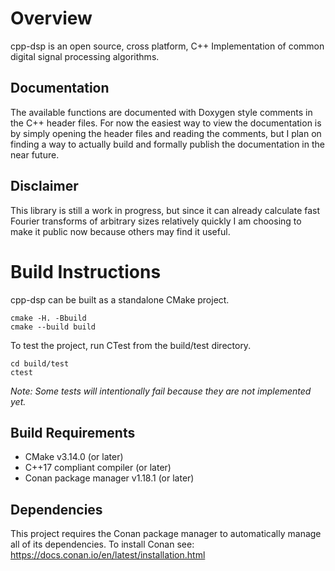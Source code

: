 # Overview

cpp-dsp is an open source, cross platform, C++ Implementation of common digital
signal processing algorithms.

## Documentation

The available functions are documented with Doxygen style comments in the C++
header files. For now the easiest way to view the documentation is by simply
opening the header files and reading the comments, but I plan on finding a way
to actually build and formally publish the documentation in the near future.

## Disclaimer

This library is still a work in progress, but since it can already calculate
fast Fourier transforms of arbitrary sizes relatively quickly I am choosing to
make it public now because others may find it useful.

# Build Instructions

cpp-dsp can be built as a standalone CMake project.

    cmake -H. -Bbuild
    cmake --build build

To test the project, run CTest from the build/test directory.

    cd build/test
    ctest

*Note: Some tests will intentionally fail because they are not implemented yet.*

## Build Requirements

* CMake v3.14.0 (or later)
* C++17 compliant compiler (or later)
* Conan package manager v1.18.1 (or later)

## Dependencies

This project requires the Conan package manager to automatically manage all of
its dependencies. To install Conan see:
https://docs.conan.io/en/latest/installation.html

